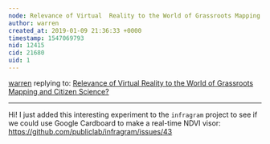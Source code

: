 ```yaml
---
node: Relevance of Virtual  Reality to the World of Grassroots Mapping and Citizen Science?
author: warren
created_at: 2019-01-09 21:36:33 +0000
timestamp: 1547069793
nid: 12415
cid: 21680
uid: 1
---
```




[warren](../profile/warren) replying to: [Relevance of Virtual  Reality to the World of Grassroots Mapping and Citizen Science?](../notes/ajawitz/11-16-2015/relevance-of-virtual-reality-to-the-world-of-grassroots-mapping-and-citizen-science)

----
 Hi! I just added this interesting experiment to the `infragram` project to see if we could use Google Cardboard to make a real-time NDVI visor: https://github.com/publiclab/infragram/issues/43